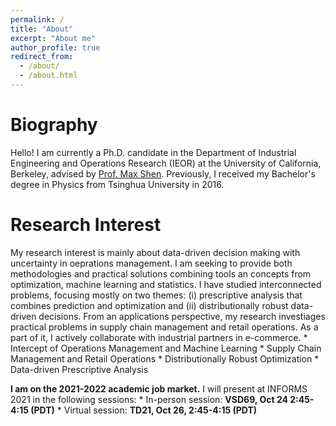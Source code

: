 ```yaml
---
permalink: /
title: "About"
excerpt: "About me"
author_profile: true
redirect_from: 
  - /about/
  - /about.html
---
```


# Biography
Hello! I am currently a Ph.D. candidate in the Department of Industrial Engineering and Operations Research (IEOR) at the University of California, Berkeley, advised by [Prof. Max Shen](https://shen.ieor.berkeley.edu). Previously, I received my Bachelor's degree in Physics from Tsinghua University in 2016.  

# Research Interest
My research interest is mainly about data-driven decision making with uncertainty in oeprations management. I am seeking to provide both methodologies and practical solutions combining tools an concepts from optimization, machine learning and statistics. I have studied interconnected problems, focusing mostly on two themes: (i) prescriptive analysis that combines prediction and optimization and (ii) distributionally robust data-driven decisions. From an applications perspective, my research investiages practical problems in supply chain management and retail operations. As a part of it, I actively collaborate with industrial partners in e-commerce. 
    * Intercept of Operations Management and Machine Learning
    * Supply Chain Management and Retail Operations
    * Distributionally Robust Optimization
    * Data-driven Prescriptive Analysis
    
**I am on the 2021-2022 academic job market.** I will present at INFORMS 2021 in the following sessions:
    * In-person session: **VSD69, Oct 24 2:45-4:15 (PDT)**
    * Virtual session: **TD21, Oct 26, 2:45-4:15 (PDT)**
